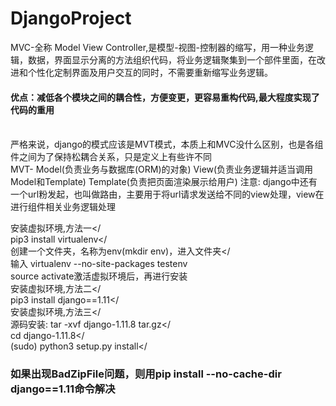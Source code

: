 # DjangoProject
MVC-全称 Model View Controller,是模型-视图-控制器的缩写，用一种业务逻辑，数据，界面显示分离的方法组织代码，将业务逻辑聚集到一个部件里面，在改进和个性化定制界面及用户交互的同时，不需要重新缩写业务逻辑。</br>
<h4>优点：减低各个模块之间的耦合性，方便变更，更容易重构代码,最大程度实现了代码的重用</h4></br>
严格来说，django的模式应该是MVT模式，本质上和MVC没什么区别，也是各组件之间为了保持松耦合关系，只是定义上有些许不同</br>
MVT- Model(负责业务与数据库(ORM)的对象) View(负责业务逻辑并适当调用Model和Template) Template(负责把页面渲染展示给用户)
注意: django中还有一个url粉发起，也叫做路由，主要用于将url请求发送给不同的view处理，view在进行组件相关业务逻辑处理</br>

安装虚拟环境,方法一</<br>
pip3 install virtualenv</<br>
创建一个文件夹，名称为env(mkdir env)，进入文件夹</<br>
输入 virtualenv --no-site-packages testenv</br>
source activate激活虚拟环境后，再进行安装</br>
安装虚拟环境,方法二</<br>
pip3 install django==1.11</<br>
安装虚拟环境,方法三</<br>
源码安装: tar -xvf django-1.11.8 tar.gz</<br>
cd django-1.11.8</<br>
(sudo) python3 setup.py install</<br>
<h3>如果出现BadZipFile问题，则用pip install --no-cache-dir django==1.11命令解决</h3></<br>




